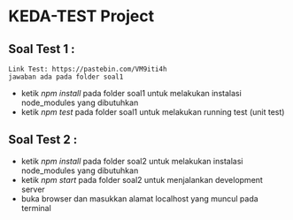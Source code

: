 # KEDA-TEST Project
## Soal Test 1 :
    Link Test: https://pastebin.com/VM9iti4h
    jawaban ada pada folder soal1
- ketik *npm install* pada folder soal1 untuk melakukan instalasi node_modules yang dibutuhkan
- ketik *npm test* pada folder soal1 untuk melakukan running test (unit test)

## Soal Test 2 :
- ketik *npm install* pada folder soal2 untuk melakukan instalasi node_modules yang dibutuhkan
- ketik *npm start* pada folder soal2 untuk menjalankan development server
- buka browser dan masukkan alamat localhost yang muncul pada terminal
